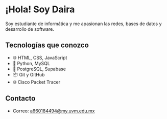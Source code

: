 # ¡Hola! Soy Daira

Soy estudiante de informática y me apasionan las redes, bases de datos y desarrollo de software.

## Tecnologías que conozco

- 🌐 HTML, CSS, JavaScript
- 🐍 Python, MySQL
- 🐘 PostgreSQL, Supabase
- 📦 Git y GitHub
- 🌐 Cisco Packet Tracer

## Contacto
- Correo: a660184494@my.uvm.edu.mx
